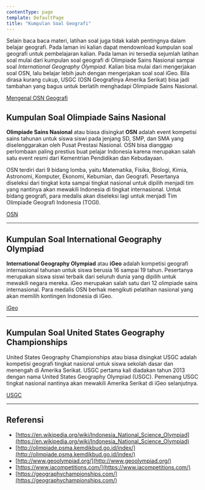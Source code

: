 ```yaml
---
contentType: page
template: DefaultPage
title: "Kumpulan Soal Geografi"
---
```


Selain baca baca materi, latihan soal juga tidak kalah pentingnya dalam belajar geografi. Pada laman ini kalian dapat mendownload kumpulan soal geografi untuk pembelajaran kalian. Pada laman ini tersedia sejumlah latihan soal mulai dari kumpulan soal geografi di Olimpiade Sains Nasional sampai soal *International Geography Olympiad*. Kalian bisa mulai dari mengerjakan soal OSN, lalu belajar lebih jauh dengan mengerjakan soal soal iGeo. Bila dirasa kurang cukup, USGC (OSN Geografinya Amerika Serikat) bisa jadi tambahan yang bagus untuk berlatih menghadapi Olimpiade Sains Nasional.

[Mengenal OSN Geografi](https://supergeografi.com/olimpiade/mengenal-osn-geografi) 

## Kumpulan Soal Olimpiade Sains Nasional

**Olimpiade Sains Nasional** atau biasa disingkat **OSN** adalah event kompetisi sains tahunan untuk siswa siswi pada jenjang SD, SMP, dan SMA yang diselenggarakan oleh Pusat Prestasi Nasional. OSN bisa dianggap perlombaan paling prestius buat pelajar Indonesia karena merupakan salah satu event resmi dari Kementrian Pendidikan dan Kebudayaan.

OSN terdiri dari 9 bidang lomba, yaitu Matematika, Fisika, Biologi, Kimia, Astronomi, Komputer, Ekonomi, Kebumian, dan Geografi. Pesertanya diseleksi dari tingkat kota sampai tingkat nasional untuk dipilih menjadi tim yang nantinya akan mewakili Indonesia di tingkat internasional. Untuk bidang geografi, para medalis akan diseleksi lagi untuk menjadi Tim Olimpiade Geografi Indonesia (TOGI).

[OSN](https://supergeografi.com/olimpiade/kumpulan-soal-olimipiade-sains-nasional/)

---

## Kumpulan Soal International Geography Olympiad

**International Geography Olympiad** atau **iGeo** adalah kompetisi geografi internasional tahunan untuk siswa berusia 16 sampai 19 tahun. Pesertanya merupakan siswa siswi terbaik dari seluruh dunia yang dipilih untuk mewakili negara mereka. iGeo merupakan salah satu dari 12 olimpiade sains internasional. Para medalis OSN berhak mengikuti pelatihan nasional yang akan memilih kontingen Indonesia di iGeo.

[iGeo](https://supergeografi.com/olimpiade/kumpulan-soal-igeo/)

---

## Kumpulan Soal United States Geography Championships

United States Geography Championships atau biasa disingkat USGC adalah kompetisi geografi tingkat nasional untuk siswa sekolah dasar dan menengah di Amerika Serikat. USGC pertama kali diadakan tahun 2013 dengan nama United States Geography Olympiad (USGC). Pemenang USGC tingkat nasional nantinya akan mewakili Amerika Serikat di iGeo selanjutnya.

[USGC](https://supergeografi.com/olimpiade/kumpulan-soal-usgc/)

---

## Referensi

- [https://en.wikipedia.org/wiki/Indonesia_National_Science_Olympiad](https://en.wikipedia.org/wiki/Indonesia_National_Science_Olympiad)
- [http://olimpiade.psma.kemdikbud.go.id/index/](http://olimpiade.psma.kemdikbud.go.id/index/)
- [http://www.geoolympiad.org/](http://www.geoolympiad.org/)
- [https://www.iacompetitions.com/](https://www.iacompetitions.com/)
- [https://geographychampionships.com/](https://geographychampionships.com/)